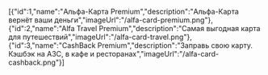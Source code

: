 [{"id":1,"name":"Альфа-Карта Premium","description":"Альфа-Карта вернёт ваши деньги","imageUrl":"/alfa-card-premium.png"},{"id":2,"name":"Alfa Travel Premium","description":"Самая выгодная карта для путешествий","imageUrl":"/alfa-card-travel.png"},{"id":3,"name":"CashBack Premium","description":"Заправь свою карту. Кэшбэк на АЗС, в кафе и ресторанах","imageUrl":"/alfa-card-cashback.png"}]
